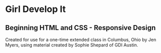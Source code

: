# Girl Develop It

## Beginning HTML and CSS - Responsive Design

Created for use for a one-time extended class in Columbus, Ohio by Jen Myers, using material created by Sophie Shepard of GDI Austin.

